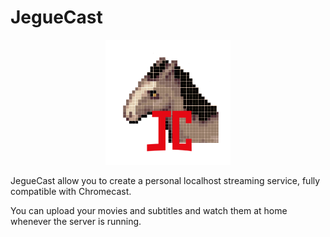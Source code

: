 # JegueCast

<p align="center">
    <img  src="/public/img/logo.png"  alt="JegueCast logo"  width="200px"/>
</p>

JegueCast allow you to create a personal localhost streaming service, fully compatible with Chromecast.

You can upload your movies and subtitles and watch them at home whenever the server is running.
